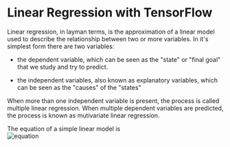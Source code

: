 # Linear Regression with TensorFlow

Linear regression, in layman terms, is the approximation of a linear model used to describe the relationship between two or more variables. In it's simplest form there are two variables: 
- the dependent variable, which can be seen as the "state" or "final goal" that we study and try to predict.

- the independent variables, also known as explanatory variables, which can be seen as the "causes" of the "states"

When more than one independent variable is present, the process is called multiple linear regression.
When multiple dependent variables are predicted, the process is known as mutivariate linear regression.

The equation of a simple linear model is  
![equation](http://www.sciweavers.org/upload/Tex2Img_1601203069/render.png)  
